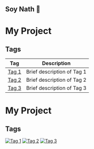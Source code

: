 ## Soy Nath 👋

<!--
**nath-fre/nath-fre** is a ✨ _special_ ✨ repository because its `README.md` (this file) appears on your GitHub profile.

Here are some ideas to get you started:

- 🔭 I’m currently working on ...
- 🌱 I’m currently learning ...
- 👯 I’m looking to collaborate on ...
- 🤔 I’m looking for help with ...
- 💬 Ask me about ...
- 📫 How to reach me: ...
- 😄 Pronouns: ...
- ⚡ Fun fact: ...
-->
# My Project
## Tags

| Tag | Description |
| --- | --- |
| [Tag 1](https://github.com/nath-fre/F5/tags/Tag-1) | Brief description of Tag 1 |
| [Tag 2](https://github.com/nath-fre/myproject/tags/Tag-2) | Brief description of Tag 2 |
| [Tag 3](https://github.com/nath-fre/myproject/tags/Tag-3) | Brief description of Tag 3 |
# My Project
## Tags
[![Tag 1](https://img.shields.io/badge/Tag-1-blue.svg)](https://github.com/nath-fre/myproject/tags/Tag-1)
[![Tag 2](https://img.shields.io/badge/Tag-2-green.svg)](https://github.com/nath-fre/myproject/tags/Tag-2)
[![Tag 3](https://img.shields.io/badge/Tag-3-red.svg)](https://github.com/nath-fre/myproject/tags/Tag-3)
